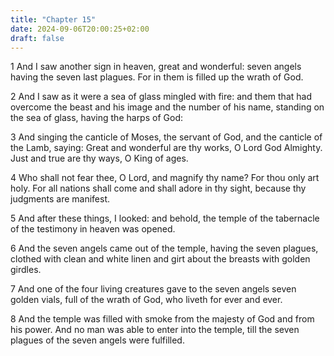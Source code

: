 ```yaml
---
title: "Chapter 15"
date: 2024-09-06T20:00:25+02:00
draft: false
---
```



1 And I saw another sign in heaven, great and wonderful: seven angels having the seven last plagues. For in them is filled up the wrath of God.

2 And I saw as it were a sea of glass mingled with fire: and them that had overcome the beast and his image and the number of his name, standing on the sea of glass, having the harps of God:

3 And singing the canticle of Moses, the servant of God, and the canticle of the Lamb, saying: Great and wonderful are thy works, O Lord God Almighty. Just and true are thy ways, O King of ages.

4 Who shall not fear thee, O Lord, and magnify thy name? For thou only art holy. For all nations shall come and shall adore in thy sight, because thy judgments are manifest.

5 And after these things, I looked: and behold, the temple of the tabernacle of the testimony in heaven was opened.

6 And the seven angels came out of the temple, having the seven plagues, clothed with clean and white linen and girt about the breasts with golden girdles.

7 And one of the four living creatures gave to the seven angels seven golden vials, full of the wrath of God, who liveth for ever and ever.

8 And the temple was filled with smoke from the majesty of God and from his power. And no man was able to enter into the temple, till the seven plagues of the seven angels were fulfilled.

